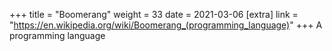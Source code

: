 +++
title = "Boomerang"
weight = 33
date = 2021-03-06
[extra]
link = "https://en.wikipedia.org/wiki/Boomerang_(programming_language)"
+++
A programming language

